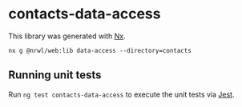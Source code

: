 # contacts-data-access

This library was generated with [Nx](https://nx.dev).

```console
nx g @nrwl/web:lib data-access --directory=contacts
```

## Running unit tests

Run `ng test contacts-data-access` to execute the unit tests via [Jest](https://jestjs.io).
